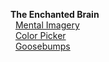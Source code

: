 **The Enchanted Brain**  
&nbsp;&nbsp;[Mental Imagery](Mental-Imagery)  
&nbsp;&nbsp;[Color Picker](Color-Picker)  
&nbsp;&nbsp;[Goosebumps](Goosebumps)  